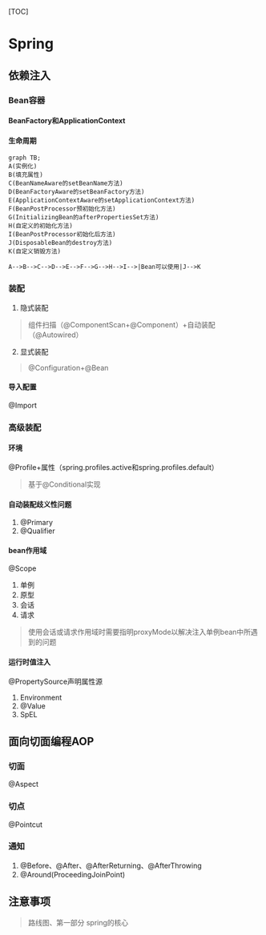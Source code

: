 [TOC]

# Spring

## 依赖注入

### Bean容器

#### BeanFactory和ApplicationContext

#### 生命周期

```mermaid
graph TB;
A(实例化)
B(填充属性)
C(BeanNameAware的setBeanName方法)
D(BeanFactoryAware的setBeanFactory方法)
E(ApplicationContextAware的setApplicationContext方法)
F(BeanPostProcessor预初始化方法)
G(InitializingBean的afterPropertiesSet方法)
H(自定义的初始化方法)
I(BeanPostProcessor初始化后方法)
J(DisposableBean的destroy方法)
K(自定义销毁方法)

A-->B-->C-->D-->E-->F-->G-->H-->I-->|Bean可以使用|J-->K

```

### 装配

1. 隐式装配

> 组件扫描（@ComponentScan+@Component）+自动装配（@Autowired）

2. 显式装配

> @Configuration+@Bean

#### 导入配置

@Import

### 高级装配

#### 环境

@Profile+属性（spring.profiles.active和spring.profiles.default）

> 基于@Conditional实现

#### 自动装配歧义性问题

1. @Primary
2. @Qualifier

#### bean作用域

@Scope

1. 单例
2. 原型
3. 会话
4. 请求

> 使用会话或请求作用域时需要指明proxyMode以解决注入单例bean中所遇到的问题

#### 运行时值注入

@PropertySource声明属性源

1. Environment
2. @Value
3. SpEL

## 面向切面编程AOP

### 切面

@Aspect

### 切点

@Pointcut

### 通知

1. @Before、@After、@AfterReturning、@AfterThrowing
2. @Around(ProceedingJoinPoint)

## 注意事项

> 路线图、第一部分 spring的核心
